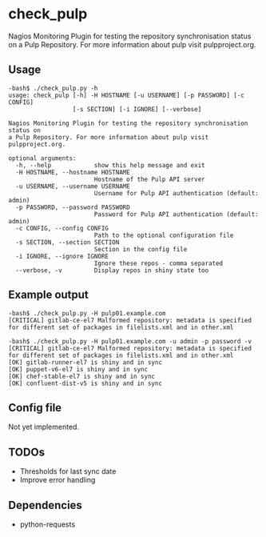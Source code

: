 # check_pulp

Nagios Monitoring Plugin for testing the repository synchronisation status on a Pulp Repository. For more information about pulp visit pulpproject.org.

## Usage

```
-bash$ ./check_pulp.py -h
usage: check_pulp [-h] -H HOSTNAME [-u USERNAME] [-p PASSWORD] [-c CONFIG]
                  [-s SECTION] [-i IGNORE] [--verbose]

Nagios Monitoring Plugin for testing the repository synchronisation status on
a Pulp Repository. For more information about pulp visit pulpproject.org.

optional arguments:
  -h, --help            show this help message and exit
  -H HOSTNAME, --hostname HOSTNAME
                        Hostname of the Pulp API server
  -u USERNAME, --username USERNAME
                        Username for Pulp API authentication (default: admin)
  -p PASSWORD, --password PASSWORD
                        Password for Pulp API authentication (default: admin)
  -c CONFIG, --config CONFIG
                        Path to the optional configuration file
  -s SECTION, --section SECTION
                        Section in the config file
  -i IGNORE, --ignore IGNORE
                        Ignore these repos - comma separated
  --verbose, -v         Display repos in shiny state too
```

## Example output

```
-bash$ ./check_pulp.py -H pulp01.example.com
[CRITICAL] gitlab-ce-el7 Malformed repository: metadata is specified for different set of packages in filelists.xml and in other.xml

-bash$ ./check_pulp.py -H pulp01.example.com -u admin -p password -v
[CRITICAL] gitlab-ce-el7 Malformed repository: metadata is specified for different set of packages in filelists.xml and in other.xml
[OK] gitlab-runner-el7 is shiny and in sync
[OK] puppet-v6-el7 is shiny and in sync
[OK] chef-stable-el7 is shiny and in sync
[OK] confluent-dist-v5 is shiny and in sync
```

## Config file

Not yet implemented.

## TODOs

- Thresholds for last sync date
- Improve error handling

## Dependencies

- python-requests
